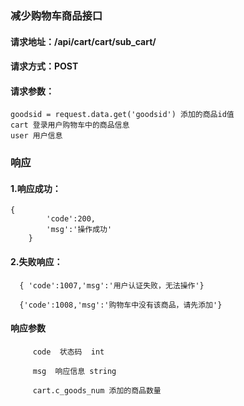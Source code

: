### 减少购物车商品接口

#### 请求地址：/api/cart/cart/sub_cart/


#### 请求方式：POST

#### 请求参数：
    
    goodsid = request.data.get('goodsid') 添加的商品id值
    cart 登录用户购物车中的商品信息
    user 用户信息

### 响应

#### 1.响应成功：
     
    {
            'code':200,
            'msg':'操作成功'
        }


#### 2.失败响应：
      
      { 'code':1007,'msg':'用户认证失败，无法操作'}
      
      {'code':1008,'msg':'购物车中没有该商品，请先添加'}
      


#### 响应参数

         code  状态码  int
    
         msg  响应信息 string
         
         cart.c_goods_num 添加的商品数量